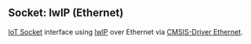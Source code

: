 Socket: lwIP (Ethernet)
-----------------------

[IoT Socket](https://mdk-packs.github.io/IoT_Socket/html/index.html) interface using 
[lwIP](https://www.nongnu.org/lwip/2_1_x/index.html) over Ethernet via 
[CMSIS-Driver Ethernet](https://arm-software.github.io/CMSIS_6/latest/Driver/index.html).
